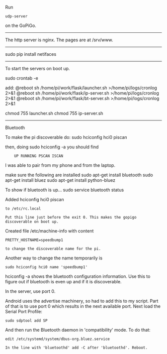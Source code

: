 Run

    udp-server
    
on the GoPiGo.


---------------------------------------------------------
The http server is nginx. The pages are at /srv/www. 


---------------------------------------------------------
sudo pip install netifaces

---------------------------------------------------------
To start the servers on boot up.

sudo crontab -e

add:
    @reboot sh /home/pi/work/flask/launcher.sh >/home/pi/logs/cronlog 2>&1
    @reboot sh /home/pi/work/flask/ip-server.sh >/home/pi/logs/cronlog 2>&1
    @reboot sh /home/pi/work/flask/bt-server.sh >/home/pi/logs/cronlog 2>&1

chmod 755 launcher.sh
chmod 755 ip-server.sh

---------------------------------------------------------
Bluetooth

To make the pi discoverable do:
    sudo hciconfig hci0 piscan

then, doing sudo hciconfig -a
    you should find

        UP RUNNING PSCAN ISCAN

I was able to pair from my phone and from the laptop.

make sure the following are installed
    sudo apt-get install bluetooth
    sudo apt-get install bluez
    sudo apt-get install python-bluez

To show if bluetooth is up...
    sudo service bluetooth status

Added
    hciconfig hci0 piscan

    to /etc/rc.local

    Put this line just before the exit 0. This makes the gopigo
    discoverable on boot up.


Created file /etc/machine-info with content

    PRETTY_HOSTNAME=speedbump1

    to change the discoverable name for the pi.

Another way to change the name temporarily is

    sudo hciconfig hci0 name 'speedbump1'

hciconfig -a
    shows the bluetooth configuration information. Use this to
    figure out if bluetooth is even up and if it is discoverable.

In the server, use port 0.

Android uses the advertise machinery, so had to add this to my script.
Part of that is to use port 0 which results in the next available port.
Next load the Serial Port Profile:

    sudo sdptool add SP

And then run the Bluetooth daemon in 'compatibility' mode. To do that:

    edit /etc/systemd/system/dbus-org.bluez.service

    In the line with 'bluetoothd' add -C after 'bluetoothd'. Reboot.


